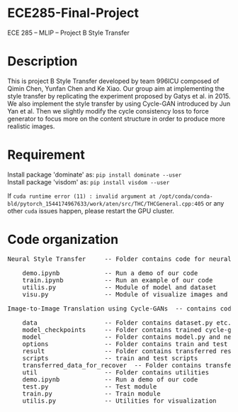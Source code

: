 # ECE285-Final-Project
ECE 285 – MLIP – Project B Style Transfer

# Description
This is project B Style Transfer developed by team 996ICU composed of Qimin Chen, Yunfan Chen and Ke Xiao. Our group aim at implementing the style transfer by replicating the experiment proposed by Gatys et al. in 2015. We also implement the style transfer by using Cycle-GAN introduced by Jun Yan et al. Then we slightly modify the cycle consistency loss to force generator to focus more on the content structure in order to produce more realistic images.

# Requirement
Install package 'dominate' as: ```pip install dominate --user```     
Install package 'visdom' as: ```pip install visdom --user```

If ```cuda runtime error (11) : invalid argument at /opt/conda/conda-bld/pytorch_1544174967633/work/aten/src/THC/THCGeneral.cpp:405``` or any other ```cuda``` issues happen, please restart the GPU cluster.

# Code organization
<pre>
Neural Style Transfer     -- Folder contains code for neural style transfer proposed by Gatys et al.
    
    demo.ipynb            -- Run a demo of our code
    train.ipynb           -- Run an example of our code
    utilis.py             -- Module of model and dataset
    visu.py               -- Module of visualize images and results

Image-to-Image Translation using Cycle-GANs  -- contains code for Cycle-GANs introduced by Jun Yan et al.

    data                  -- Folder contains dataset.py etc.
    model_checkpoints     -- Folder contains trained cycle-gan model and trained improved cycle-gan model
    model                 -- Folder contains model.py and network.py etc.
    options               -- Folder contains train and test configuration
    result                -- Folder contains transferred results and recovered results
    scripts               -- train and test scripts
    transferred_data_for_recover  -- Folder contains transfered images for recovering
    util                  -- Folder contains utilities
    demo.ipynb            -- Run a demo of our code
    test.py               -- Test module
    train.py              -- Train module
    utilis.py             -- Utilities for visualization
    
<pre>
